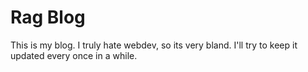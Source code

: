 # Rag Blog

This is my blog. I truly hate webdev, so its very bland.
I'll try to keep it updated every once in a while.
